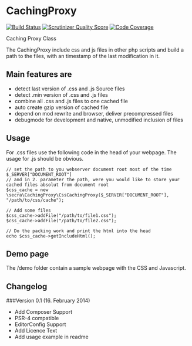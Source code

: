 CachingProxy
============

[![Build Status](https://travis-ci.org/sebkrueger/CachingProxy.png?branch=master)](https://travis-ci.org/sebkrueger/CachingProxy)
[![Scrutinizer Quality Score](https://scrutinizer-ci.com/g/sebkrueger/CachingProxy/badges/quality-score.png?s=6e879250b7b38e6ae55a7f553d73ae7207b1b36b)](https://scrutinizer-ci.com/g/sebkrueger/CachingProxy/)
[![Code Coverage](https://scrutinizer-ci.com/g/sebkrueger/CachingProxy/badges/coverage.png?s=b3c19baf3b814a2e46804d0dad23e7b007c034a9)](https://scrutinizer-ci.com/g/sebkrueger/CachingProxy/)

Caching Proxy Class

The CachingProxy include css and js files in other php scripts and build a path to the files,
with an timestamp of the last modification in it.

Main features are
-----------------
* detect last version of .css and .js Source files
* detect .min version of .css and .js files
* combine all .css and .js files to one cached file
* auto create gzip version of cached file
* depend on mod rewrite and browser, deliver precompressed files
* debugmode for development and native, unmodified inclusion of files

Usage
-----
For .css files use the following code in the head of your webpage.
The usage for .js should be obvious.

    // set the path to you webserver document root most of the time $_SERVER["DOCUMENT_ROOT"]
    // and in 2. parameter the path, were you would like to store your cached files absolut from document root
    $css_cache = new \secra\CachingProxy\CssCachingProxy($_SERVER["DOCUMENT_ROOT"], "/path/to/css/cache");

    // Add some files
    $css_cache->addFile("/path/to/file1.css");
    $css_cache->addFile("/path/to/file2.css");

    // Do the packing work and print the html into the head
    echo $css_cache->getIncludeHtml();

Demo page
---------
The /demo folder contain a sample webpage with the CSS and Javascript.

Changelog
---------
###Version 0.1 (16.	February 2014)
+ Add Composer Support
+ PSR-4 compatible
+ EditorConfig Support
+ Add Licence Text
+ Add usage example in readme